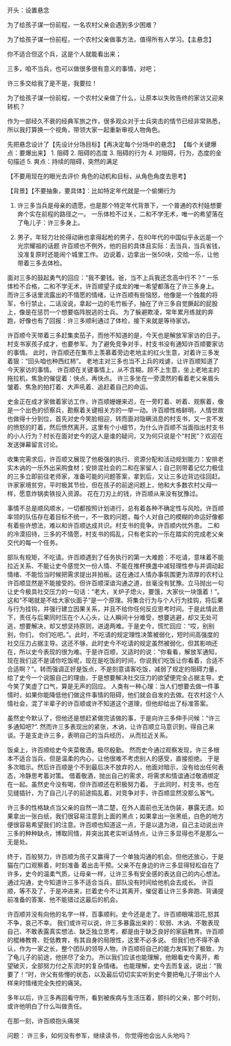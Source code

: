
 开头：设置悬念

为了给孩子谋一份前程，一名农村父亲会遇到多少困难？

为了给孩子谋一份前程，一个农村父亲做事方法，值得所有人学习。【主悬念】

你不适合但这个兵，这是个人就能看出来；

三多，咱不当兵，也可以做很多很有意义的事情，对吧；

许三多交给我了是不是，我要拉！


为了给孩子谋一份前程，一个农村父亲做了什么，让原本以失败告终的家访又迎来转机？


作为一部经久不衰的经典军旅之作，很多观众对于士兵突击的情节已经非常熟悉，所以我打算换一个视角，带领大家一起重新审视人物角色。




先把悬念设计了【先设计分场目标】【再决定每个分场中的悬念】
【每个关键爆点：要爆出来】
    1. 阻碍
    2. 阻碍的态度
    3. 阻碍的行为
    4. 对阻碍，行为，态度的金句描述
    5. 爽点：持续的阻碍，突然的满足




【不要用现在的眼光去评价 角色的动机和目标，从角色角度去思考】

【背景】【不要抽象，要具体】：比如特定年代就是一个偷懒行为
1. 许三多当兵是母亲的遗愿，也是那个特定年代背景下，一个普通的农村娃想要奔个实在前程的路径之一。 
一乐体检不过关，二和不学无术，唯一的希望落在了龟儿子：许三多身上。 

2. 男子，年轻力壮抡得动锹也拿得起枪的男子，在80年代的中国似乎永远是一个光宗耀祖的话题
许百顺也不例外，他的目的具体且实际：去当兵，当兵省钱，没准复原时还能闹个城里工作。 
边说着，边拿出一张50块，交给一乐，让他带着三多去体检。

面对三多的鼓起勇气的回应：“我不要钱。爸，当不上兵我还念高中行不？”
一乐体检不合格，二和不学无术，许百顺望子成龙的唯一希望都落在了许三多身上。
而许三多话里流露出的不情愿的情绪，让许百顺有些恼怒，他像是一个独裁的将军，令行禁止，二话没说，拿起一边的毛竹板子，抽在了许三多自觉撅起的屁股上，像是在惩罚一个想要临阵脱逃的士兵。
为了躲避欺凌，常年累月练就的奔跑，好像也有了回报：许三多顺利通过了体检，接下来就是等待家访。


许百顺今天带着三多赶集卖茄子，而他不知道的是，今天也是解放军家访的日子。
村支书家孩子成才，也要参军。为了避免竞争对手，村支书没有通知许百顺要家访的事情。 
此时，许百顺还在集市上羡慕着旁边老地主的红火生意，对着许三多发着狠：“回头咱也种西红柿”。
老地主对三多也当不上兵的戏谑，让许百顺知道了今天家访的事情。 
许百顺在关键事情上，从不含糊。顾不上生意，坐上老地主的拖拉机，焦急的催促着：快点，再快点。 
许三多坐在一旁漠然的看着老父亲眉头皱着、焦急的拍打着、大声吼着、追赶着自己的命运。

史金正在成才家做着家访工作，许百顺姗姗来迟，在一旁盯着、听着、观察着，像是一个出色的侦察兵，勘察着关键相关方的一举一动。许百顺性格鲜明，人情世故也做得十分到位，首先对史今笑脸相迎，转而面对隐瞒消息的村支书，又一言不发的愤怒的盯着，然后愤然离开。这里有个小细节，为什么许百顺不当面指出村支书的小人行为？村长在面对史今的这人是谁的疑问，又为何只说是个“村民”？欢迎在发送弹幕留言讨论。 

收集完需求后，许百顺又展现了他极强的执行、资源分配和活动规划能力：安排老实木讷的一乐外出采购食材；安排混社会的二和在家留人；自己则带着记忆力极佳的三多立即前往老师家，准备可能的问题答案，拿到后，又让三多边背边往回赶。
许家家境贫穷，平时极其节俭，但在孩子的前途问题上，他和大多数农村父母一样，愿意炸锅卖铁投入资源。 
花在刀刃上的钱，许百顺从来没有犹豫过。 


事情不总是顺风顺水，一切都按照计划进行，总有着各种不确定性与风险。许百顺率领的队伍存在着目标不统一，不一致的问题，每个人对自己的模糊的命运好像都有着些许想法，难以和许百顺达成共识。村支书的竞争。许百顺内忧外患。 二和的冷漠招待，三多的不情愿，村支书的捣乱，只有老实的一乐在踏实的完成老父亲交代的每一个任务。 

部队有规矩，不吃请。许百顺遇到了任务执行的第一大难题：不吃请，意味着不能拉近关系、不能让史今感觉欠一份人情、不能在推杯换盏中减轻理性参与并调动起情绪、不能恰当时候把需求提出并拍板。这在通过人情办事氛围更为浓厚的农村让许百顺显然是不能接受的。但许百顺深谙沟通之道，丝毫没有犹豫。立马抛出一句让史今极具社交压力的一句话：“老大，关炉子熄火，要饿，大家伙一块饿着！”。 这和“不喝就是不给大家伙面子”是一个原理。将集合行为与个人行为挂钩，将后果与行为挂钩，并强行建立因果关系，并且不给你任何反应思考时间。于是此情此景下，责任与后果同时压在个人心头，让人瞬间十分难受，想要逃避，却又无处可逃，想要解决，却又想坚持原则，进退两难。于是史今，慌忙回应：“哎，别别别，你们， 你们吃吧。”。此时，不吃请的规定理性决策被弱化，短时间高强度的社交压力占据主导。这还不够，此时史今不吃请的规定虽然被弱化，但其影响还在，所以史今表现的很为难。于是许百顺，又适时的说：“你看看，解放军通知，现在我们这不是请你吃饭呢，现在是吃饭的时间，你说我们吃饭让你看着，合适不合适啊？”。转而强调正好是饭点，不是刻意请客吃饭，减弱了规定的阻碍力量，给了史今一个说服自己的理由，于是想要解决社交压力的欲望便完全占据主导。史今笑了笑虚了口气，算是无声的回应。 人类有一种心理：当人们想要去做一件事情时，如果你能降低他们做这件事情的阻碍，他们就会自发的去做。在农村这个人情社会，混了半辈子的许百顺或许不知道这个道理，但他却给出了标准答案。 


虽然史今默认了，但他还是想赶紧做完该做的事，于是向许三多伸手问候：“许三多通知吧?”.
然而许三多表现出的紧张，木讷，让许百顺立马意识到，得自己来谈。于是支走许三多，表明自己的当兵经历，
从而拉近关系。 


饭桌上，许百顺给史今夹菜敬酒，极尽殷勤。
然而史今通过观察发现，许三多根本不适合当兵，但是温柔的内心，让他很难不考虑别人的感受，直接拒绝。
于是多次暗示。然后许百顺是个不到最后决不放弃的人，他面对暗示，没有给出任何表态，冷静思考着对策。 
借着敬酒，抛出自己的需求，将需求和情谊通过敬酒绑定在一起。虽然史今没有喝，但许百顺还在积极努力着。 
于此同时，村支书，也在见缝插针，为了自己儿子的前途捣乱着。对竞争对手，许百顺显然没那么客气。 


许三多的性格缺点当父亲的自然一清二楚，在外人面前也无法伪装，暴露无遗。如果拿出一张白纸，我们很容易注意到上面的黑点；如果拿出一张黑纸，白色的地方便很容易希望我们的注意。许百顺也知道这一点，于是以退为进，自己主动说出许三多的种种缺点，博取同情，并突出其老实听话特点，让许三多显得也不是那么一无是处。 


终于，百般努力，许百顺为孩子又赢得了一个单独沟通的机会。但他还放心，于是猫在门口观察着，时刻准备
着出击干预。父亲不在身边的许三多显得轻松自在了许多，史今的温柔气质，让母亲一样，让许三多有安全感的表达自己的内心想法。通过沟通，史今知道许三多不适合当兵，部队没有时间给他机会去成长。
许百顺，等不及了，于是冲进来，拦着史今不让其离开，催促着让许三多奔跑、背诵提前准备的答案、他不能错过这最后的机会。


许百顺并没有向他的名字一样，百事顺利。史今还是走了。许百顺眼噙泪花,怒其不争，哀己不幸。
我们或许可以说，许三多暴露出来的：软弱、木讷、不敢表现自己、不敢表露真实想法、缺乏独立思考，都是由于缺乏良好的家庭教育。许百顺的棍棒教育、贬低教育，有其自身的局限性，这里不必多说。
但我们也不得不承认，作为一家之长，整个团队的领导人物，许百顺将自己的能力发挥到了极致，为了龟儿子的前途，他拼尽了全力。 
所以我们应该也能理解，他眼看史今离开，希望破灭，全部努力付之东流时的复杂情绪。
也能理解，史今去而复返，说出：“我要了！”时，许父有些懵的状态，以及最后切切实实听到史今要把龟儿子带出个人样来时情绪完全失控的痛哭。

多年以后，许三多再回看守所，看到被疾病与生活压着，颤抖的父亲，那个时刻，或许他明白了什么叫做责任。 















在那一刻，许百顺抱头痛哭











问题：
许三多，如何没有参军，继续读书， 你觉得他会出人头地吗？ 